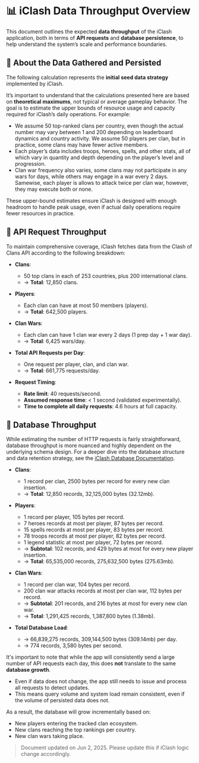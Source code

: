 # 📊 iClash Data Throughput Overview

This document outlines the expected **data throughput** of the iClash application, both in terms of **API requests** and **database persistence**, to help understand the system’s scale and performance boundaries.

## 👀 About the Data Gathered and Persisted

The following calculation represents the **initial seed data strategy** implemented by iClash.

It’s important to understand that the calculations presented here are based on **theoretical maximums**, not typical or average gameplay behavior. The goal is to estimate the upper bounds of resource usage and capacity required for iClash’s daily operations. For example:

- We assume 50 top-ranked clans per country, even though the actual number may vary between 1 and 200 depending on leaderboard dynamics and country activity.
We assume 50 players per clan, but in practice, some clans may have fewer active members.
- Each player’s data includes troops, heroes, spells, and other stats, all of which vary in quantity and depth depending on the player’s level and progression.
- Clan war frequency also varies, some clans may not participate in any wars for days, while others may engage in a war every 2 days. Samewise, each player is allows to attack twice per clan war, however, they may execute both or none.

These upper-bound estimates ensure iClash is designed with enough headroom to handle peak usage, even if actual daily operations require fewer resources in practice.

## 🔁 API Request Throughput

To maintain comprehensive coverage, iClash fetches data from the Clash of Clans API according to the following breakdown:

- **Clans**:
  - 50 top clans in each of 253 countries, plus 200 international clans.
  - → **Total**: 12,850 clans.

- **Players**:
  - Each clan can have at most 50 members (players).
  - → **Total**: 642,500 players.

- **Clan Wars**:
  - Each clan can have 1 clan war every 2 days (1 prep day + 1 war day).
  - → **Total**: 6,425 wars/day.

- **Total API Requests per Day**:
  - One request per player, clan, and clan war.
  - → **Total**: 661,775 requests/day.

- **Request Timing**:
  - **Rate limit**: 40 requests/second.
  - **Assumed response time**: < 1 second (validated experimentally).
  - **Time to complete all daily requests**: 4.6 hours at full capacity.

## 🧮 Database Throughput

While estimating the number of HTTP requests is fairly straightforward, database throughput is more nuanced and highly dependent on the underlying schema design. For a deeper dive into the database structure and data retention strategy, see the [iClash Database Documentation](./database_schemas.md).

- **Clans**:
  - 1 record per clan, 2500 bytes per record for every new clan insertion.
  - → **Total**: 12,850 records, 32,125,000 bytes (32.12mb).

- **Players**:
  - 1 record per player, 105 bytes per record.
  - 7 heroes records at most per player, 87 bytes per record.
  - 15 spells records at most per player, 83 bytes per record.
  - 78 troops records at most per player, 82 bytes per record.
  - 1 legend statistic at most per player, 72 bytes per record.
  - → **Subtotal**: 102 records, and 429 bytes at most for every new player insertion.
  - → **Total**: 65,535,000 records, 275,632,500 bytes (275.63mb).

- **Clan Wars**:
  - 1 record per clan war, 104 bytes per record.
  - 200 clan war attacks records at most per clan war, 112 bytes per record.
  - → **Subtotal**: 201 records, and 216 bytes at most for every new clan war.
  - → **Total**: 1,291,425 records, 1,387,800 bytes (1.38mb).

- **Total Database Load**:
  - → 66,839,275 records, 309,144,500 bytes (309.14mb) per day.
  - → 774 records, 3,580 bytes per second.

It's important to note that while the app will consistently send a large number of API requests each day, this does **not** translate to the same **database growth**.

- Even if data does not change, the app still needs to issue and process all requests to detect updates.
- This means query volume and system load remain consistent, even if the volume of persisted data does not.

As a result, the database will grow incrementally based on:

- New players entering the tracked clan ecosystem.
- New clans reaching the top rankings per country.
- New clan wars taking place.

> Document updated on Jun 2, 2025. Please update this if iClash logic change accordingly.
